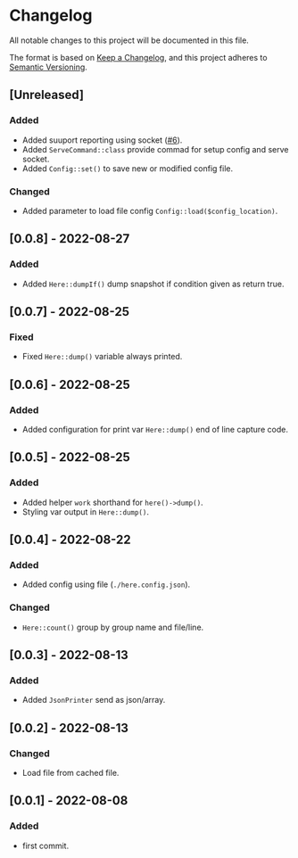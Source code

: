 # Changelog
All notable changes to this project will be documented in this file.

The format is based on [Keep a Changelog](https://keepachangelog.com/en/1.0.0/),
and this project adheres to [Semantic Versioning](https://semver.org/spec/v2.0.0.html).

## [Unreleased]
### Added
- Added suuport reporting using socket ([#6](https:github.com/sonypradana/here/pull/6)).
- Added `ServeCommand::class` provide commad for setup config and serve socket.
- Added `Config::set()` to save new or modified config file.

### Changed
- Added parameter to load file config `Config::load($config_location)`.

## [0.0.8] - 2022-08-27
### Added
- Added `Here::dumpIf()` dump snapshot if condition given as return true.

## [0.0.7] - 2022-08-25
### Fixed 
- Fixed `Here::dump()` variable always printed.

## [0.0.6] - 2022-08-25
### Added
- Added configuration for print var `Here::dump()` end of line capture code.

## [0.0.5] - 2022-08-25
### Added
- Added helper `work` shorthand for `here()->dump()`.
- Styling var output in `Here::dump()`.

## [0.0.4] - 2022-08-22
### Added
- Added config using file (`./here.config.json`).

### Changed
- `Here::count()` group by group name and file/line.

## [0.0.3] - 2022-08-13
### Added
- Added `JsonPrinter` send as json/array.

## [0.0.2] - 2022-08-13
### Changed
- Load file from cached file.

## [0.0.1] - 2022-08-08
### Added
- first commit.
